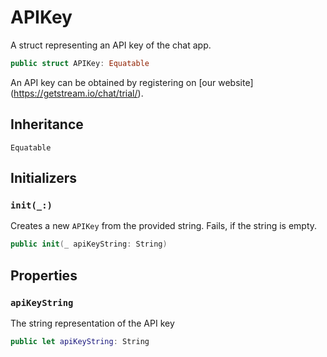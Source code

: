 # APIKey

A struct representing an API key of the chat app.

``` swift
public struct APIKey: Equatable 
```

An API key can be obtained by registering on \[our website\](https://getstream.io/chat/trial/).

## Inheritance

`Equatable`

## Initializers

### `init(_:)`

Creates a new `APIKey` from the provided string. Fails, if the string is empty.

``` swift
public init(_ apiKeyString: String) 
```

> 

## Properties

### `apiKeyString`

The string representation of the API key

``` swift
public let apiKeyString: String
```
